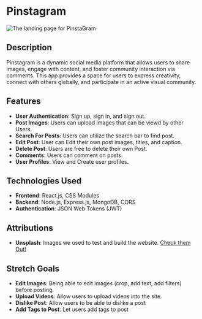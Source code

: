 
# Pinstagram
![The landing page for PinstaGram](https://i.ibb.co/K7X3W0y/Screenshot-2024-10-17-at-6-04-52-PM.png)

## Description
Pinstagram is a dynamic social media platform that allows users to share images, engage with content, and foster community interaction via comments. This app provides a space for users to express creativity, connect with others globally, and participate in an active visual community.

## Features
- **User Authentication**: Sign up, sign in, and sign out.
- **Post Images**: Users can upload images that can be viewd by other Users.
- **Search For Posts**: Users can utilize the search bar to find post.
- **Edit Post**: User can Edit their own post images, titles, and caption.
- **Delete Post**: Users are free to delete their own Post.
- **Comments**: Users can comment on posts.
- **User Profiles**: View and Create user profiles.

## Technologies Used
- **Frontend**: React.js, CSS Modules
- **Backend**: Node.js, Express.js, MongoDB, CORS
- **Authentication**: JSON Web Tokens (JWT)

## Attributions
- **Unsplash**: Images we used to test and build the website. [Check them Out!](https://unsplash.com)

## Stretch Goals
- **Edit Images**: Being able to edit images (crop, add text, add filters) before posting.
- **Upload Videos**: Allow users to upload videos into the site.
- **Dislike Post**: Allow users to be able to dislike a post
- **Add Tags to Post**: Let users add tags to post